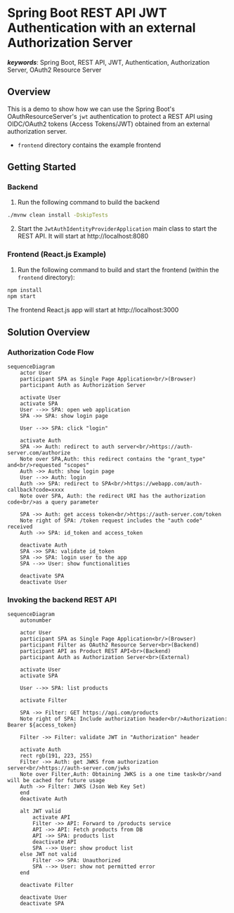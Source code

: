 # Spring Boot REST API JWT Authentication with an external Authorization Server

_**keywords**_: Spring Boot, REST API, JWT, Authentication, Authorization Server, OAuth2 Resource Server

## Overview

This is a demo to show how we can use the Spring Boot's OAuthResourceServer's `jwt` authentication to protect a REST API
using OIDC/OAuth2 tokens (Access Tokens/JWT) obtained from an external authorization server.
* `frontend` directory contains the example frontend

## Getting Started

### Backend
1. Run the following command to build the backend
```bash
./mvnw clean install -DskipTests
```
2. Start the `JwtAuthIdentityProviderApplication` main class to start the REST API. It will start at http://localhost:8080

### Frontend (React.js Example)
1. Run the following command to build and start the frontend (within the `frontend` directory):
```bash
npm install
npm start
```
The frontend React.js app will start at http://localhost:3000

## Solution Overview

### Authorization Code Flow

```mermaid
sequenceDiagram
    actor User
    participant SPA as Single Page Application<br/>(Browser)
    participant Auth as Authorization Server
    
    activate User
    activate SPA
    User -->> SPA: open web application
    SPA ->> SPA: show login page
    
    User -->> SPA: click "login"
    
    activate Auth
    SPA ->> Auth: redirect to auth server<br/>https://auth-server.com/authorize
    Note over SPA,Auth: this redirect contains the "grant_type" and<br/>requested "scopes"
    Auth ->> Auth: show login page
    User -->> Auth: login
    Auth ->> SPA: redirect to SPA<br/>https://webapp.com/auth-callback?code=xxxx
    Note over SPA, Auth: the redirect URI has the authorization code<br/>as a query parameter
    
    SPA ->> Auth: get access token<br/>https://auth-server.com/token
    Note right of SPA: /token request includes the "auth code" received
    Auth ->> SPA: id_token and access_token
    
    deactivate Auth
    SPA ->> SPA: validate id_token
    SPA ->> SPA: login user to the app
    SPA -->> User: show functionalities
    
    deactivate SPA
    deactivate User
```

### Invoking the backend REST API

```mermaid
sequenceDiagram
    autonumber
    
    actor User
    participant SPA as Single Page Application<br/>(Browser)
    participant Filter as OAuth2 Resource Server<br>(Backend)
    participant API as Product REST API<br>(Backend)
    participant Auth as Authorization Server<br>(External)
    
    activate User
    activate SPA
    
    User -->> SPA: list products
    
    activate Filter
    
    SPA ->> Filter: GET https://api.com/products
    Note right of SPA: Include authorization header<br/>Authorization: Bearer ${access_token}
    
    Filter ->> Filter: validate JWT in "Authorization" header
    
    activate Auth
    rect rgb(191, 223, 255)
    Filter ->> Auth: get JWKS from authorization server<br/>https://auth-server.com/jwks
    Note over Filter,Auth: Obtaining JWKS is a one time task<br/>and will be cached for future usage
    Auth ->> Filter: JWKS (Json Web Key Set)
    end
    deactivate Auth
    
    alt JWT valid
        activate API
        Filter ->> API: Forward to /products service
        API ->> API: Fetch products from DB
        API ->> SPA: products list
        deactivate API
        SPA -->> User: show product list
    else JWT not valid
        Filter ->> SPA: Unauthorized
        SPA -->> User: show not permitted error
    end
    
    deactivate Filter
    
    deactivate User
    deactivate SPA

```